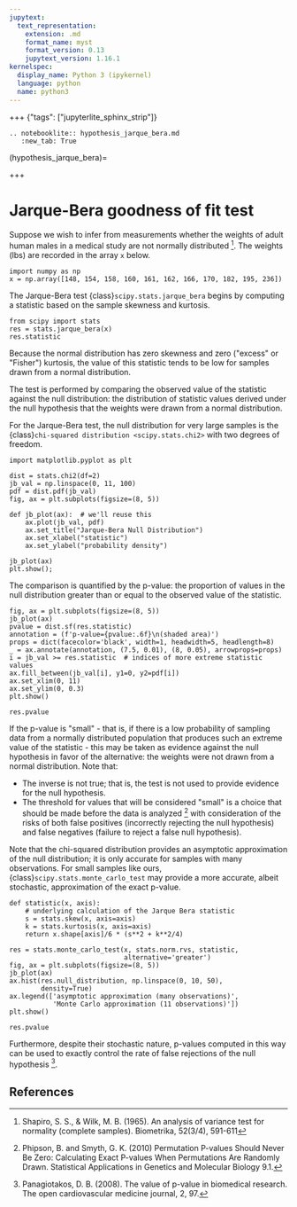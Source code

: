 ```yaml
---
jupytext:
  text_representation:
    extension: .md
    format_name: myst
    format_version: 0.13
    jupytext_version: 1.16.1
kernelspec:
  display_name: Python 3 (ipykernel)
  language: python
  name: python3
---
```


+++ {"tags": ["jupyterlite_sphinx_strip"]}

```{eval-rst}
.. notebooklite:: hypothesis_jarque_bera.md
   :new_tab: True
```

(hypothesis_jarque_bera)=

+++

# Jarque-Bera goodness of fit test

Suppose we wish to infer from measurements whether the weights of adult human
males in a medical study are not normally distributed [^1]. The weights (lbs)
are recorded in the array `x` below.

```{code-cell}
import numpy as np
x = np.array([148, 154, 158, 160, 161, 162, 166, 170, 182, 195, 236])
```

The Jarque-Bera test {class}`scipy.stats.jarque_bera` begins by computing a
statistic based on the sample skewness and kurtosis.

```{code-cell}
from scipy import stats
res = stats.jarque_bera(x)
res.statistic
```

Because the normal distribution has zero skewness and zero ("excess" or
"Fisher") kurtosis, the value of this statistic tends to be low for samples
drawn from a normal distribution.

The test is performed by comparing the observed value of the statistic against
the null distribution: the distribution of statistic values derived under the
null hypothesis that the weights were drawn from a normal distribution.

For the Jarque-Bera test, the null distribution for very large samples is the
{class}`chi-squared distribution <scipy.stats.chi2>` with two degrees of freedom.

```{code-cell}
import matplotlib.pyplot as plt

dist = stats.chi2(df=2)
jb_val = np.linspace(0, 11, 100)
pdf = dist.pdf(jb_val)
fig, ax = plt.subplots(figsize=(8, 5))

def jb_plot(ax):  # we'll reuse this
    ax.plot(jb_val, pdf)
    ax.set_title("Jarque-Bera Null Distribution")
    ax.set_xlabel("statistic")
    ax.set_ylabel("probability density")

jb_plot(ax)
plt.show();
```

The comparison is quantified by the p-value: the proportion of values in the
null distribution greater than or equal to the observed value of the statistic.

```{code-cell}
fig, ax = plt.subplots(figsize=(8, 5))
jb_plot(ax)
pvalue = dist.sf(res.statistic)
annotation = (f'p-value={pvalue:.6f}\n(shaded area)')
props = dict(facecolor='black', width=1, headwidth=5, headlength=8)
_ = ax.annotate(annotation, (7.5, 0.01), (8, 0.05), arrowprops=props)
i = jb_val >= res.statistic  # indices of more extreme statistic values
ax.fill_between(jb_val[i], y1=0, y2=pdf[i])
ax.set_xlim(0, 11)
ax.set_ylim(0, 0.3)
plt.show()
```

```{code-cell}
res.pvalue
```

If the p-value is "small" - that is, if there is a low probability of sampling
data from a normally distributed population that produces such an extreme value
of the statistic - this may be taken as evidence against the null hypothesis in
favor of the alternative: the weights were not drawn from a normal distribution.
Note that:

- The inverse is not true; that is, the test is not used to provide evidence for
  the null hypothesis.
- The threshold for values that will be considered "small" is a choice that
  should be made before the data is analyzed [^2] with consideration of the
  risks of both false positives (incorrectly rejecting the null hypothesis) and
  false negatives (failure to reject a false null hypothesis).

Note that the chi-squared distribution provides an asymptotic approximation
of the null distribution; it is only accurate for samples with many
observations. For small samples like ours, {class}`scipy.stats.monte_carlo_test`
may provide a more accurate, albeit stochastic, approximation of the
exact p-value.

```{code-cell}
def statistic(x, axis):
    # underlying calculation of the Jarque Bera statistic
    s = stats.skew(x, axis=axis)
    k = stats.kurtosis(x, axis=axis)
    return x.shape[axis]/6 * (s**2 + k**2/4)

res = stats.monte_carlo_test(x, stats.norm.rvs, statistic,
                             alternative='greater')
fig, ax = plt.subplots(figsize=(8, 5))
jb_plot(ax)
ax.hist(res.null_distribution, np.linspace(0, 10, 50),
        density=True)
ax.legend(['asymptotic approximation (many observations)',
           'Monte Carlo approximation (11 observations)'])
plt.show()
```

```{code-cell}
res.pvalue
```

Furthermore, despite their stochastic nature, p-values computed in this way
can be used to exactly control the rate of false rejections of the null
hypothesis [^3].

## References

[^1]: Shapiro, S. S., & Wilk, M. B. (1965). An analysis of variance test for
normality (complete samples). Biometrika, 52(3/4), 591-611
[^2]: Phipson, B. and Smyth, G. K. (2010) Permutation P-values Should Never Be
Zero: Calculating Exact P-values When Permutations Are Randomly Drawn.
Statistical Applications in Genetics and Molecular Biology 9.1.
[^3]: Panagiotakos, D. B. (2008). The value of p-value in biomedical research.
The open cardiovascular medicine journal, 2, 97.
